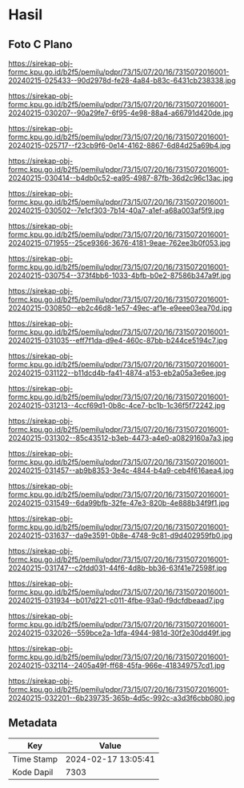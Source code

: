 # Hasil

## Foto C Plano

https://sirekap-obj-formc.kpu.go.id/b2f5/pemilu/pdpr/73/15/07/20/16/7315072016001-20240215-025433--90d2978d-fe28-4a84-b83c-6431cb238338.jpg

https://sirekap-obj-formc.kpu.go.id/b2f5/pemilu/pdpr/73/15/07/20/16/7315072016001-20240215-030207--90a29fe7-6f95-4e98-88a4-a66791d420de.jpg

https://sirekap-obj-formc.kpu.go.id/b2f5/pemilu/pdpr/73/15/07/20/16/7315072016001-20240215-025717--f23cb9f6-0e14-4162-8867-6d84d25a69b4.jpg

https://sirekap-obj-formc.kpu.go.id/b2f5/pemilu/pdpr/73/15/07/20/16/7315072016001-20240215-030414--b4db0c52-ea95-4987-87fb-36d2c96c13ac.jpg

https://sirekap-obj-formc.kpu.go.id/b2f5/pemilu/pdpr/73/15/07/20/16/7315072016001-20240215-030502--7e1cf303-7b14-40a7-a1ef-a68a003af5f9.jpg

https://sirekap-obj-formc.kpu.go.id/b2f5/pemilu/pdpr/73/15/07/20/16/7315072016001-20240215-071955--25ce9366-3676-4181-9eae-762ee3b0f053.jpg

https://sirekap-obj-formc.kpu.go.id/b2f5/pemilu/pdpr/73/15/07/20/16/7315072016001-20240215-030754--373f4bb6-1033-4bfb-b0e2-87586b347a9f.jpg

https://sirekap-obj-formc.kpu.go.id/b2f5/pemilu/pdpr/73/15/07/20/16/7315072016001-20240215-030850--eb2c46d8-1e57-49ec-af1e-e9eee03ea70d.jpg

https://sirekap-obj-formc.kpu.go.id/b2f5/pemilu/pdpr/73/15/07/20/16/7315072016001-20240215-031035--eff7f1da-d9e4-460c-87bb-b244ce5194c7.jpg

https://sirekap-obj-formc.kpu.go.id/b2f5/pemilu/pdpr/73/15/07/20/16/7315072016001-20240215-031122--b11dcd4b-fa41-4874-a153-eb2a05a3e6ee.jpg

https://sirekap-obj-formc.kpu.go.id/b2f5/pemilu/pdpr/73/15/07/20/16/7315072016001-20240215-031213--4ccf69d1-0b8c-4ce7-bc1b-1c36f5f72242.jpg

https://sirekap-obj-formc.kpu.go.id/b2f5/pemilu/pdpr/73/15/07/20/16/7315072016001-20240215-031302--85c43512-b3eb-4473-a4e0-a0829160a7a3.jpg

https://sirekap-obj-formc.kpu.go.id/b2f5/pemilu/pdpr/73/15/07/20/16/7315072016001-20240215-031457--ab9b8353-3e4c-4844-b4a9-ceb4f616aea4.jpg

https://sirekap-obj-formc.kpu.go.id/b2f5/pemilu/pdpr/73/15/07/20/16/7315072016001-20240215-031549--6da99bfb-32fe-47e3-820b-4e888b34f9f1.jpg

https://sirekap-obj-formc.kpu.go.id/b2f5/pemilu/pdpr/73/15/07/20/16/7315072016001-20240215-031637--da9e3591-0b8e-4748-9c81-d9d402959fb0.jpg

https://sirekap-obj-formc.kpu.go.id/b2f5/pemilu/pdpr/73/15/07/20/16/7315072016001-20240215-031747--c2fdd031-44f6-4d8b-bb36-63f41e72598f.jpg

https://sirekap-obj-formc.kpu.go.id/b2f5/pemilu/pdpr/73/15/07/20/16/7315072016001-20240215-031934--b017d221-c011-4fbe-93a0-f9dcfdbeaad7.jpg

https://sirekap-obj-formc.kpu.go.id/b2f5/pemilu/pdpr/73/15/07/20/16/7315072016001-20240215-032026--559bce2a-1dfa-4944-981d-30f2e30dd49f.jpg

https://sirekap-obj-formc.kpu.go.id/b2f5/pemilu/pdpr/73/15/07/20/16/7315072016001-20240215-032114--2405a49f-ff68-45fa-966e-418349757cd1.jpg

https://sirekap-obj-formc.kpu.go.id/b2f5/pemilu/pdpr/73/15/07/20/16/7315072016001-20240215-032201--6b239735-365b-4d5c-992c-a3d3f6cbb080.jpg


## Metadata

| Key        | Value               |
| ---------- | ------------------- |
| Time Stamp | 2024-02-17 13:05:41 |
| Kode Dapil | 7303                |



